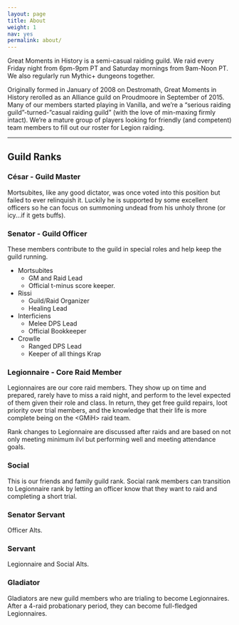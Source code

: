 ```yaml
---
layout: page
title: About
weight: 1
nav: yes
permalink: about/
---
```



Great Moments in History is a semi-casual raiding guild. We raid every Friday night from 6pm-9pm PT and Saturday mornings from 9am-Noon PT. We also regularly run Mythic+ dungeons together.

Originally formed in January of 2008 on Destromath, Great Moments in History rerolled as an Alliance guild on Proudmoore in September of 2015. Many of our members started playing in Vanilla, and we’re a “serious raiding guild”-turned-”casual raiding guild” (with the love of min-maxing firmly intact). We’re a mature group of players looking for friendly (and competent) team members to fill out our roster for Legion raiding.

<hr class="divider">

## Guild Ranks

### César - Guild Master
Mortsubites, like any good dictator, was once voted into this position but failed to ever relinquish it.  Luckily he is supported by some excellent officers so he can focus on summoning undead from his unholy throne (or icy...if it gets buffs).

### Senator - Guild Officer
These members contribute to the guild in special roles and help keep the guild running.

- Mortsubites
  - GM and Raid Lead
  - Official t-minus score keeper.
- Rissi
  - Guild/Raid Organizer
  - Healing Lead
- Interficiens
  - Melee DPS Lead
  - Official Bookkeeper
- Crowlle
  - Ranged DPS Lead
  - Keeper of all things Krap


### Legionnaire - Core Raid Member
Legionnaires are our core raid members. They show up on time and prepared, rarely have to miss a raid night, and perform to the level expected of them given their role and class. In return, they get free guild repairs, loot priority over trial members, and the knowledge that their life is more complete being on the &lt;GMiH&gt; raid team.

Rank changes to Legionnaire are discussed after raids and are based on not only meeting minimum ilvl but performing well and meeting attendance goals.

### Social
This is our friends and family guild rank. Social rank members can transition to Legionnaire rank by letting an officer know that they want to raid and completing a short trial.

### Senator Servant
Officer Alts.

### Servant
Legionnaire and Social Alts.

### Gladiator
Gladiators are new guild members who are trialing to become Legionnaires. After a 4-raid probationary period, they can become full-fledged Legionnaires.